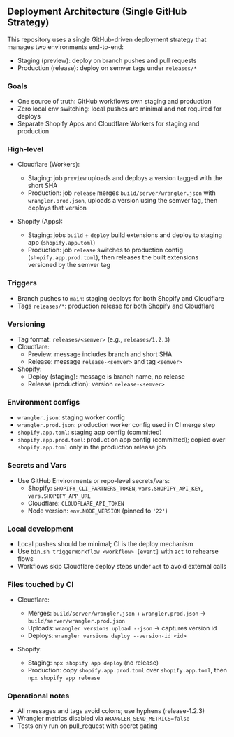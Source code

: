 ## Deployment Architecture (Single GitHub Strategy)

This repository uses a single GitHub-driven deployment strategy that manages two environments end-to-end:

- Staging (preview): deploy on branch pushes and pull requests
- Production (release): deploy on semver tags under `releases/*`

### Goals

- One source of truth: GitHub workflows own staging and production
- Zero local env switching: local pushes are minimal and not required for deploys
- Separate Shopify Apps and Cloudflare Workers for staging and production

### High-level

- Cloudflare (Workers):
  - Staging: job `preview` uploads and deploys a version tagged with the short SHA
  - Production: job `release` merges `build/server/wrangler.json` with `wrangler.prod.json`, uploads a version using the semver tag, then deploys that version

- Shopify (Apps):
  - Staging: jobs `build` + `deploy` build extensions and deploy to staging app (`shopify.app.toml`)
  - Production: job `release` switches to production config (`shopify.app.prod.toml`), then releases the built extensions versioned by the semver tag

### Triggers

- Branch pushes to `main`: staging deploys for both Shopify and Cloudflare
- Tags `releases/*`: production release for both Shopify and Cloudflare

### Versioning

- Tag format: `releases/<semver>` (e.g., `releases/1.2.3`)
- Cloudflare:
  - Preview: message includes branch and short SHA
  - Release: message `release-<semver>` and tag `<semver>`
- Shopify:
  - Deploy (staging): message is branch name, no release
  - Release (production): version `release-<semver>`

### Environment configs

- `wrangler.json`: staging worker config
- `wrangler.prod.json`: production worker config used in CI merge step
- `shopify.app.toml`: staging app config (committed)
- `shopify.app.prod.toml`: production app config (committed); copied over `shopify.app.toml` only in the production release job

### Secrets and Vars

- Use GitHub Environments or repo-level secrets/vars:
  - Shopify: `SHOPIFY_CLI_PARTNERS_TOKEN`, `vars.SHOPIFY_API_KEY`, `vars.SHOPIFY_APP_URL`
  - Cloudflare: `CLOUDFLARE_API_TOKEN`
  - Node version: `env.NODE_VERSION` (pinned to `'22'`)

### Local development

- Local pushes should be minimal; CI is the deploy mechanism
- Use `bin.sh triggerWorkflow <workflow> [event]` with `act` to rehearse flows
- Workflows skip Cloudflare deploy steps under `act` to avoid external calls

### Files touched by CI

- Cloudflare:
  - Merges: `build/server/wrangler.json` + `wrangler.prod.json` -> `build/server/wrangler.prod.json`
  - Uploads: `wrangler versions upload --json` -> captures version id
  - Deploys: `wrangler versions deploy --version-id <id>`

- Shopify:
  - Staging: `npx shopify app deploy` (no release)
  - Production: copy `shopify.app.prod.toml` over `shopify.app.toml`, then `npx shopify app release`

### Operational notes

- All messages and tags avoid colons; use hyphens (release-1.2.3)
- Wrangler metrics disabled via `WRANGLER_SEND_METRICS=false`
- Tests only run on pull_request with secret gating


